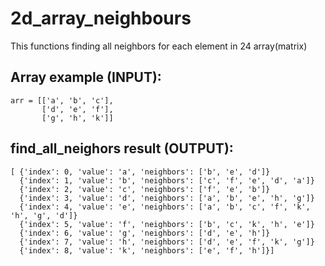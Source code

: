 # 2d_array_neighbours
This functions finding all neighbors for each element in 24 array(matrix)


## Array example (INPUT):

```
arr = [['a', 'b', 'c'],    
       ['d', 'e', 'f'],  
       ['g', 'h', 'k']]  
```

## find_all_neighors result (OUTPUT):
```
[ {'index': 0, 'value': 'a', 'neighbors': ['b', 'e', 'd']}
  {'index': 1, 'value': 'b', 'neighbors': ['c', 'f', 'e', 'd', 'a']}
  {'index': 2, 'value': 'c', 'neighbors': ['f', 'e', 'b']}
  {'index': 3, 'value': 'd', 'neighbors': ['a', 'b', 'e', 'h', 'g']}
  {'index': 4, 'value': 'e', 'neighbors': ['a', 'b', 'c', 'f', 'k', 'h', 'g', 'd']}
  {'index': 5, 'value': 'f', 'neighbors': ['b', 'c', 'k', 'h', 'e']}
  {'index': 6, 'value': 'g', 'neighbors': ['d', 'e', 'h']}
  {'index': 7, 'value': 'h', 'neighbors': ['d', 'e', 'f', 'k', 'g']}
  {'index': 8, 'value': 'k', 'neighbors': ['e', 'f', 'h']}]
```
       
